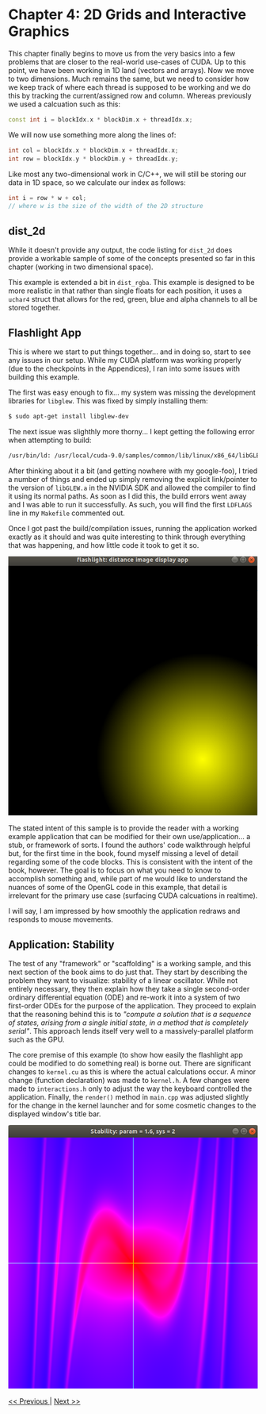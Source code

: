 # Chapter 4: 2D Grids and Interactive Graphics

This chapter finally begins to move us from the very basics into a few problems that are closer to the real-world use-cases of CUDA. Up to this point, we have been working in 1D land (vectors and arrays). Now we move to two dimensions. Much remains the same, but we need to consider how we keep track of where each thread is supposed to be working and we do this by tracking the current/assigned row and column. Whereas previously we used a calcuation such as this:

```c++
const int i = blockIdx.x * blockDim.x + threadIdx.x;
```

We will now use something more along the lines of:

```c++
int col = blockIdx.x * blockDim.x + threadIdx.x;
int row = blockIdx.y * blockDim.y + threadIdx.y;
```

Like most any two-dimensional work in C/C++, we will still be storing our data in 1D space, so we calculate our index as follows:

```c++
int i = row * w + col;
// where w is the size of the width of the 2D structure
```

## dist_2d

While it doesn't provide any output, the code listing for `dist_2d` does provide a workable sample of some of the concepts presented so far in this chapter (working in two dimensional space).

This example is extended a bit in `dist_rgba`. This example is designed to be more realistic in that rather than single floats for each position, it uses a `uchar4` struct that allows for the red, green, blue and alpha channels to all be stored together.

## Flashlight App

This is where we start to put things together... and in doing so, start to see any issues in our setup. While my CUDA platform was working properly (due to the checkpoints in the Appendices), I ran into some issues with building this example.

The first was easy enough to fix... my system was missing the development libraries for `libglew`. This was fixed by simply installing them:

```bash
$ sudo apt-get install libglew-dev
```

The next issue was slighthly more thorny... I kept getting the following error when attempting to build:

```bash
/usr/bin/ld: /usr/local/cuda-9.0/samples/common/lib/linux/x86_64/libGLEW.a(glew.o): relocation R_X86_64_32S against `.rodata' can not be used when making a shared object; recompile with -fPIC
```

After thinking about it a bit (and getting nowhere with my google-foo), I tried a number of things and ended up simply removing the explicit link/pointer to the version of `libGLEW.a` in the NVIDIA SDK and allowed the compiler to find it using its normal paths. As soon as I did this, the build errors went away and I was able to run it successfully. As such, you will find the first `LDFLAGS` line in my `Makefile` commented out.

Once I got past the build/compilation issues, running the application worked exactly as it should and was quite interesting to think through everything that was happening, and how little code it took to get it so.

![Flashlight](flashlight.png)

The stated intent of this sample is to provide the reader with a working example application that can be modified for their own use/application... a stub, or framework of sorts. I found the authors' code walkthrough helpful but, for the first time in the book, found myself missing a level of detail regarding some of the code blocks. This is consistent with the intent of the book, however. The goal is to focus on what you need to know to accomplish something and, while part of me would like to understand the nuances of some of the OpenGL code in this example, that detail is irrelevant for the primary use case (surfacing CUDA calcuations in realtime).

I will say, I am impressed by how smoothly the application redraws and responds to mouse movements.


## Application: Stability

The test of any "framework" or "scaffolding" is a working sample, and this next section of the book aims to do just that. They start by describing the problem they want to visualize: stability of a linear oscillator. While not entirely necessary, they then explain how they take a single second-order ordinary differential equation (ODE) and re-work it into a system of two first-order ODEs for the purpose of the application. They proceed to explain that the reasoning behind this is to _"compute a solution that is a sequence of states, arising from a single initial state, in a method that is completely serial"_. This approach lends itself very well to a massively-parallel platform such as the GPU.

The core premise of this example (to show how easily the flashlight app could be modified to do something real) is borne out. There are significant changes to `kernel.cu` as this is where the actual calculations occur. A minor change (function declaration) was made to `kernel.h`. A few changes were made to `interactions.h` only to adjust the way the keyboard controlled the application. Finally, the `render()` method in `main.cpp` was adjusted slightly for the change in the kernel launcher and for some cosmetic changes to the displayed window's title bar.

![Stability](stability.png)


[<< Previous ](../Chapter_03/readme.md)
|
[ Next >>](../Chapter_04/readme.md)

